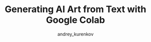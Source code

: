 ---
layout: redirect
title: "Generating AI Art from Text with Google Colab"
author: [andrey_kurenkov]
categories: [editorials]
tags: [art]
excerpt: "A brief overview and guide to playing with cutting edge AI easily with Google Colab"
image:
  feature: assets/img/editorials/2022-02-11-generating-ai-art-from-text-with/main.webp
  credit:
permalink: /editorials/generating-ai-art-from-text-with
redirect: https://lastweekin.ai/p/generating-ai-art-from-text-with
sidebartoc: true
highlight: false
---